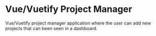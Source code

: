 # Vue/Vuetify Project Manager

Vue/Vuetify project manager application where the user can add new projects that can been seen in a dashboard.
